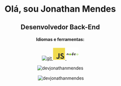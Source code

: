 <h1 align="center">Olá, sou Jonathan Mendes</h1>
<h2 align="center">Desenvolvedor Back-End</h2>

<h4 align="center">Idiomas e ferramentas:</h4>
<p align="center"> <a href="https://git-scm.com/" target="_blank" rel="noreferrer"> <img src="https://www.vectorlogo.zone/logos/git-scm/git-scm-icon.svg" alt="git" width="40" height="40"/> </a> <a href="https://developer.mozilla.org/en-US/docs/Web/JavaScript" target="_blank" rel="noreferrer"> <img src="https://raw.githubusercontent.com/devicons/devicon/master/icons/javascript/javascript-original.svg" alt="javascript" width="40" height="40"/> </a> <a href="https://nodejs.org" target="_blank" rel="noreferrer"> <img src="https://raw.githubusercontent.com/devicons/devicon/master/icons/nodejs/nodejs-original-wordmark.svg" alt="nodejs" width="40" height="40"/> </a> </p>

<p align="center"><img align="center" src="https://github-readme-stats.vercel.app/api/top-langs?username=devjonathanmendes&show_icons=true&theme=dark&text_color=ffffff&locale=en&layout=compact" alt="devjonathanmendes" /></p>

<p align="center">&nbsp;<img align="center" src="https://github-readme-stats.vercel.app/api?username=devjonathanmendes&show_icons=true&theme=dark&locale=en" alt="devjonathanmendes" /></p>
